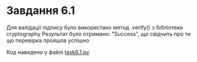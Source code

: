 # Завдання 6.1

Для валідації підпису було використано метод .verify() з бібліотеки cryptography
Результат було отримано: "Success", що свідчить про те що перевірка пройшла успішно

Код наведено у файлі [task6.1.py](task6.1.py)